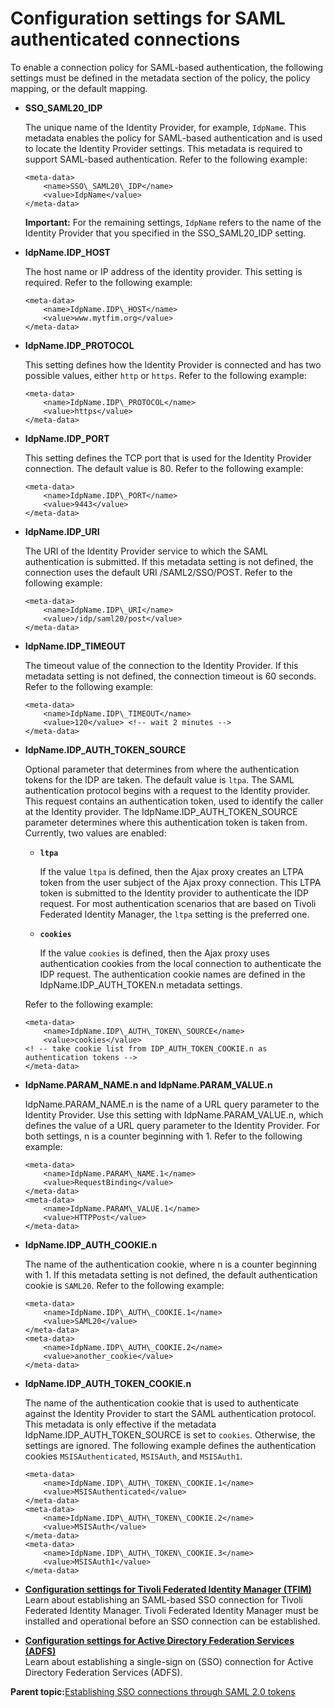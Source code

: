 # Configuration settings for SAML authenticated connections

To enable a connection policy for SAML-based authentication, the following settings must be defined in the metadata section of the policy, the policy mapping, or the default mapping.

-   **SSO\_SAML20\_IDP**

    The unique name of the Identity Provider, for example, `IdpName`. This metadata enables the policy for SAML-based authentication and is used to locate the Identity Provider settings. This metadata is required to support SAML-based authentication. Refer to the following example:

    ```
    <meta-data>
    	<name>SSO\_SAML20\_IDP</name>
    	<value>IdpName</value>
    </meta-data>
    ```

    **Important:** For the remaining settings, `IdpName` refers to the name of the Identity Provider that you specified in the SSO\_SAML20\_IDP setting.

-   **IdpName.IDP\_HOST**

    The host name or IP address of the identity provider. This setting is required. Refer to the following example:

    ```
    <meta-data>
    	<name>IdpName.IDP\_HOST</name>
    	<value>www.mytfim.org</value>
    </meta-data>
    ```

-   **IdpName.IDP\_PROTOCOL**

    This setting defines how the Identity Provider is connected and has two possible values, either `http` or `https`. Refer to the following example:

    ```
    <meta-data>
    	<name>IdpName.IDP\_PROTOCOL</name>
    	<value>https</value>
    </meta-data>
    ```

-   **IdpName.IDP\_PORT**

    This setting defines the TCP port that is used for the Identity Provider connection. The default value is 80. Refer to the following example:

    ```
    <meta-data>
    	<name>IdpName.IDP\_PORT</name>
    	<value>9443</value>
    </meta-data>
    ```

-   **IdpName.IDP\_URI**

    The URI of the Identity Provider service to which the SAML authentication is submitted. If this metadata setting is not defined, the connection uses the default URI /SAML2/SSO/POST. Refer to the following example:

    ```
    <meta-data>
    	<name>IdpName.IDP\_URI</name>
    	<value>/idp/saml20/post</value>
    </meta-data>
    ```

-   **IdpName.IDP\_TIMEOUT**

    The timeout value of the connection to the Identity Provider. If this metadata setting is not defined, the connection timeout is 60 seconds. Refer to the following example:

    ```
    <meta-data>
    	<name>IdpName.IDP\_TIMEOUT</name>
    	<value>120</value> <!-- wait 2 minutes -->
    </meta-data>
    ```

-   **IdpName.IDP\_AUTH\_TOKEN\_SOURCE**

    Optional parameter that determines from where the authentication tokens for the IDP are taken. The default value is `ltpa`. The SAML authentication protocol begins with a request to the Identity provider. This request contains an authentication token, used to identify the caller at the Identity provider. The IdpName.IDP\_AUTH\_TOKEN\_SOURCE parameter determines where this authentication token is taken from. Currently, two values are enabled:

    -   **`ltpa`**

        If the value `ltpa` is defined, then the Ajax proxy creates an LTPA token from the user subject of the Ajax proxy connection. This LTPA token is submitted to the Identity provider to authenticate the IDP request. For most authentication scenarios that are based on Tivoli Federated Identity Manager, the `ltpa` setting is the preferred one.

    -   **`cookies`**

        If the value `cookies` is defined, then the Ajax proxy uses authentication cookies from the local connection to authenticate the IDP request. The authentication cookie names are defined in the IdpName.IDP\_AUTH\_TOKEN.n metadata settings.

    Refer to the following example:

    ```
    <meta-data>
    	<name>IdpName.IDP\_AUTH\_TOKEN\_SOURCE</name>
    	<value>cookies</value>
    <! -- take cookie list from IDP_AUTH_TOKEN_COOKIE.n as authentication tokens -->
    </meta-data>
    ```

-   **IdpName.PARAM\_NAME.n and IdpName.PARAM\_VALUE.n**

    IdpName.PARAM\_NAME.n is the name of a URL query parameter to the Identity Provider. Use this setting with IdpName.PARAM\_VALUE.n, which defines the value of a URL query parameter to the Identity Provider. For both settings, n is a counter beginning with 1. Refer to the following example:

    ```
    <meta-data>
    	<name>IdpName.PARAM\_NAME.1</name>
    	<value>RequestBinding</value>
    </meta-data>
    <meta-data>
    	<name>IdpName.PARAM\_VALUE.1</name>
    	<value>HTTPPost</value>
    </meta-data>
    ```

-   **IdpName.IDP\_AUTH\_COOKIE.n**

    The name of the authentication cookie, where n is a counter beginning with 1. If this metadata setting is not defined, the default authentication cookie is `SAML20`. Refer to the following example:

    ```
    <meta-data>
    	<name>IdpName.IDP\_AUTH\_COOKIE.1</name>
    	<value>SAML20</value>
    </meta-data>
    <meta-data>
    	<name>IdpName.IDP\_AUTH\_COOKIE.2</name>
    	<value>another_cookie</value>
    </meta-data>
    ```

-   **IdpName.IDP\_AUTH\_TOKEN\_COOKIE.n**

    The name of the authentication cookie that is used to authenticate against the Identity Provider to start the SAML authentication protocol. This metadata is only effective if the metadata IdpName.IDP\_AUTH\_TOKEN\_SOURCE is set to `cookies`. Otherwise, the settings are ignored. The following example defines the authentication cookies `MSISAuthenticated`, `MSISAuth`, and `MSISAuth1`.

    ```
    <meta-data>
    	<name>IdpName.IDP\_AUTH\_TOKEN\_COOKIE.1</name>
    	<value>MSISAuthenticated</value>
    </meta-data>
    <meta-data>
    	<name>IdpName.IDP\_AUTH\_TOKEN\_COOKIE.2</name>
    	<value>MSISAuth</value>
    </meta-data>
    <meta-data>
    	<name>IdpName.IDP\_AUTH\_TOKEN\_COOKIE.3</name>
    	<value>MSISAuth1</value>
    </meta-data>
    ```


-   **[Configuration settings for Tivoli Federated Identity Manager \(TFIM\)](../dev-portlet/outbhttp_auth_est_sso_tfim.md)**  
Learn about establishing an SAML-based SSO connection for Tivoli Federated Identity Manager. Tivoli Federated Identity Manager must be installed and operational before an SSO connection can be established.
-   **[Configuration settings for Active Directory Federation Services \(ADFS\)](../dev-portlet/outbhttp_auth_est_sso_adfs.md)**  
Learn about establishing a single-sign on \(SSO\) connection for Active Directory Federation Services \(ADFS\).

**Parent topic:**[Establishing SSO connections through SAML 2.0 tokens](../dev-portlet/outbhttp_auth_est_sso_saml_tok.md)

